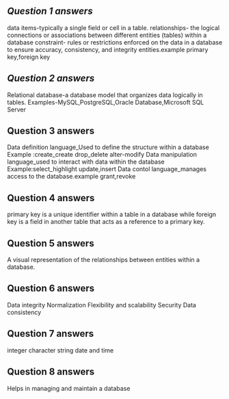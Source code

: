 ## *Question 1 answers*
data items-typically a single field or cell in a table.
relationships- the logical connections or associations between different entities (tables) within a database
constraint- rules or restrictions enforced on the data in a database to ensure accuracy, consistency, and integrity
entities.example primary key,foreign key

## *Question 2 answers*
Relational database-a database model that organizes data logically in tables.
Examples-MySQL,PostgreSQL,Oracle Database,Microsoft SQL Server

## Question 3 answers
Data definition language_Used to define the structure within a database
Example :create_create
         drop_delete
         alter-modify
    Data manipulation language_used to interact with data within the database
    Example:select_highlight
            update,insert
Data contol language_manages access to the database.example grant,revoke

## Question 4 answers
primary key is a unique identifier within a table in a database while foreign key is a field in another table that acts as a reference to a primary key.

## Question 5 answers
 A visual representation of the relationships between entities within a database.

 ## Question 6 answers
 Data integrity
 Normalization
 Flexibility and scalability
 Security
 Data consistency

 ## Question 7 answers
 integer
 character string
 date and time

 ## Question 8 answers
 Helps in managing and maintain a database


